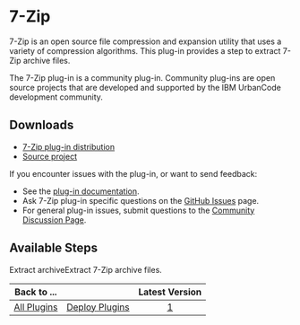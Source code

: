 
# 7-Zip

7-Zip is an open source file compression and expansion utility that uses a variety of compression algorithms. This plug-in provides a step to extract 7-Zip archive files.

The 7-Zip plug-in is a community plug-in. Community plug-ins are open source projects that are developed and supported by the IBM UrbanCode development community.

## Downloads

* [7-Zip plug-in distribution](https://github.com/UrbanCode/7-Zip-UCD/releases)
* [Source project](https://github.com/UrbanCode/7-Zip-UCD)

If you encounter issues with the plug-in, or want to send feedback:

* See the [plug-in documentation](https://github.com/UrbanCode/7-Zip-UCD/tree/master/doc).
* Ask 7-Zip plug-in specific questions on the [GitHub Issues](https://github.com/UrbanCode/7-Zip-UCD/issues) page.
* For general plug-in issues, submit questions to the [Community Discussion Page](https://community.ibm.com/community/user/wasdevops/urbancode-discussion).

## Available Steps

Extract archiveExtract 7-Zip archive files.

|Back to ...||Latest Version|
| :---: | :---: | :---: |
|[All Plugins](../../index.md)|[Deploy Plugins](../README.md)|[1](https://github.com/UrbanCode/7-Zip-UCD/releases/download/v1.0.0/7-Zip-UCD-v1.0.0.zip)|
